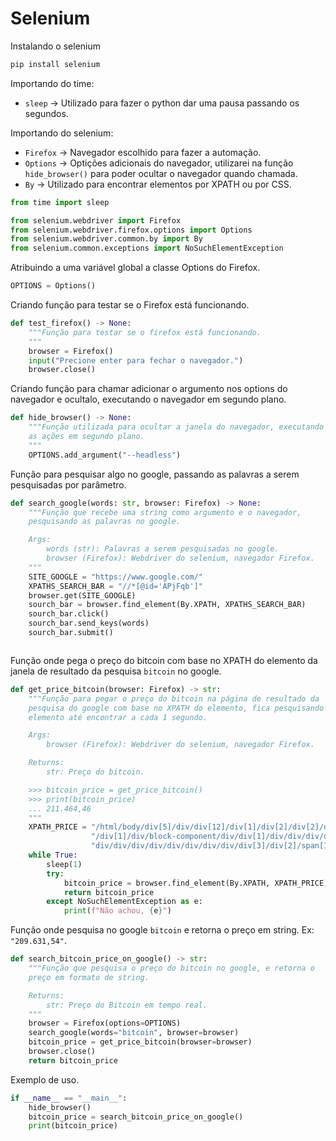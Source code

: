 # Selenium

Instalando o selenium

```bash
pip install selenium
```

Importando do time:

* `sleep` -> Utilizado para fazer o python dar uma pausa passando os segundos.

Importando do selenium:

* `Firefox` -> Navegador escolhido para fazer a automação.
* `Options` -> Optições adicionais do navegador, utilizarei na função `hide_browser()` para poder ocultar o navegador quando chamada.
* `By` -> Utilizado para encontrar elementos por XPATH ou por CSS.

```python
from time import sleep

from selenium.webdriver import Firefox
from selenium.webdriver.firefox.options import Options
from selenium.webdriver.common.by import By
from selenium.common.exceptions import NoSuchElementException
```

Atribuindo a uma variável global a classe Options do Firefox.

```python
OPTIONS = Options()
```

Criando função para testar se o Firefox está funcionando.

```python
def test_firefox() -> None:
    """Função para testar se o firefox está funcionando.
    """
    browser = Firefox()
    input("Precione enter para fechar o navegador.")
    browser.close()


```

Criando função para chamar adicionar o argumento nos options do navegador e ocultalo, executando o navegador em segundo plano.

```python
def hide_browser() -> None:
    """Função utilizada para ocultar a janela do navegador, executando
    as ações em segundo plano.
    """
    OPTIONS.add_argument("--headless")


```

Função para pesquisar algo no google, passando as palavras a serem pesquisadas por parâmetro.

```python
def search_google(words: str, browser: Firefox) -> None:
    """Função que recebe uma string como argumento e o navegador,
    pesquisando as palavras no google.

    Args:
        words (str): Palavras a serem pesquisadas no google.
        browser (Firefox): Webdriver do selenium, navegador Firefox.
    """
    SITE_GOOGLE = "https://www.google.com/"
    XPATHS_SEARCH_BAR = "//*[@id='APjFqb']"
    browser.get(SITE_GOOGLE)
    sourch_bar = browser.find_element(By.XPATH, XPATHS_SEARCH_BAR)
    sourch_bar.click()
    sourch_bar.send_keys(words)
    sourch_bar.submit()



```

Função onde pega o preço do bitcoin com base no XPATH do elemento da janela de resultado da pesquisa `bitcoin` no google.

```python
def get_price_bitcoin(browser: Firefox) -> str:
    """Função para pegar o preço do bitcoin na página de resultado da
    pesquisa do google com base no XPATH do elemento, fica pesquisando o
    elemento até encontrar a cada 1 segundo.

    Args:
        browser (Firefox): Webdriver do selenium, navegador Firefox.

    Returns:
        str: Preço do bitcoin.

    >>> bitcoin_price = get_price_bitcoin()
    >>> print(bitcoin_price)
    ... 211.464,46
    """
    XPATH_PRICE = "/html/body/div[5]/div/div[12]/div[1]/div[2]/div[2]/div/div"\
                  "/div[1]/div/block-component/div/div[1]/div/div/div/div[1]/"\
                  "div/div/div/div/div/div/div/div/div[3]/div[2]/span[1]"
    while True:
        sleep(1)
        try:
            bitcoin_price = browser.find_element(By.XPATH, XPATH_PRICE).text
            return bitcoin_price
        except NoSuchElementException as e:
            print(f"Não achou, {e}")


```

Função onde pesquisa no google `bitcoin` e retorna o preço em string. Ex: `"209.631,54"`.

```python
def search_bitcoin_price_on_google() -> str:
    """Função que pesquisa o preço do bitcoin no google, e retorna o
    preço em formato de string.

    Returns:
        str: Preço do Bitcoin em tempo real.
    """
    browser = Firefox(options=OPTIONS)
    search_google(words="bitcoin", browser=browser)
    bitcoin_price = get_price_bitcoin(browser=browser)
    browser.close()
    return bitcoin_price


```

Exemplo de uso.

```python
if __name__ == "__main__":
    hide_browser()
    bitcoin_price = search_bitcoin_price_on_google()
    print(bitcoin_price)

```
